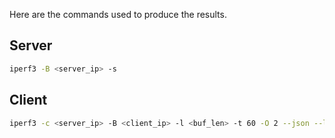 Here are the commands used to produce the results.

## Server

```bash
iperf3 -B <server_ip> -s
```

## Client

```bash
iperf3 -c <server_ip> -B <client_ip> -l <buf_len> -t 60 -O 2 --json --logfile <log_file>
```
